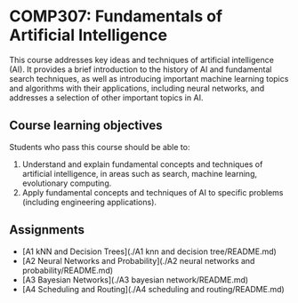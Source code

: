 # COMP307: Fundamentals of Artificial Intelligence

This course addresses key ideas and techniques of artificial intelligence (AI). It provides a brief introduction to the history of AI and fundamental search techniques, as well as introducing important machine learning topics and algorithms with their applications, including neural networks, and addresses a selection of other important topics in AI.

## Course learning objectives

Students who pass this course should be able to:

1. Understand and explain fundamental concepts and techniques of artificial intelligence, in areas such as search, machine learning, evolutionary computing.
2. Apply fundamental concepts and techniques of AI to specific problems (including engineering applications).

## Assignments
- [A1 kNN and Decision Trees](./A1 knn and decision tree/README.md)
- [A2 Neural Networks and Probability](./A2 neural networks and probability/README.md)
- [A3 Bayesian Networks](./A3 bayesian network/README.md)
- [A4 Scheduling and Routing](./A4 scheduling and routing/README.md)
